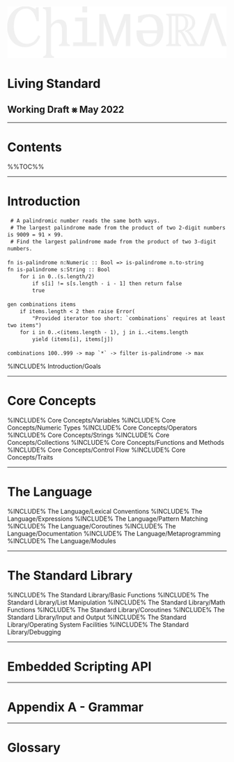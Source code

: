 <div id="logo-container"><img alt="Chimera logo" src="Logo.png" id="logo-main"></div>

<h1 id="title-main">Living Standard</h1>

<h2 id="subtitle-main">Working Draft ⨳ May 2022</h2>

<hr/>

<h1 id="table-of-contents-title">Contents</h1>

%%TOC%%

<hr/>

# Introduction

```
 # A palindromic number reads the same both ways.
 # The largest palindrome made from the product of two 2-digit numbers is 9009 = 91 × 99.
 # Find the largest palindrome made from the product of two 3-digit numbers.

fn is-palindrome n:Numeric :: Bool => is-palindrome n.to-string
fn is-palindrome s:String :: Bool
    for i in 0..(s.length/2)
        if s[i] != s[s.length - i - 1] then return false
        true

gen combinations items
    if items.length < 2 then raise Error(
        "Provided iterator too short: `combinations` requires at least two items")
    for i in 0..<(items.length - 1), j in i..<items.length
        yield (items[i], items[j])

combinations 100..999 -> map `*` -> filter is-palindrome -> max
```

%INCLUDE% Introduction/Goals

---

# Core Concepts

%INCLUDE% Core Concepts/Variables
%INCLUDE% Core Concepts/Numeric Types
%INCLUDE% Core Concepts/Operators
%INCLUDE% Core Concepts/Strings
%INCLUDE% Core Concepts/Collections
%INCLUDE% Core Concepts/Functions and Methods
%INCLUDE% Core Concepts/Control Flow
%INCLUDE% Core Concepts/Traits

---

# The Language

%INCLUDE% The Language/Lexical Conventions
%INCLUDE% The Language/Expressions
%INCLUDE% The Language/Pattern Matching
%INCLUDE% The Language/Coroutines
%INCLUDE% The Language/Documentation
%INCLUDE% The Language/Metaprogramming
%INCLUDE% The Language/Modules

---

# The Standard Library

%INCLUDE% The Standard Library/Basic Functions
%INCLUDE% The Standard Library/List Manipulation
%INCLUDE% The Standard Library/Math Functions
%INCLUDE% The Standard Library/Coroutines
%INCLUDE% The Standard Library/Input and Output
%INCLUDE% The Standard Library/Operating System Facilities
%INCLUDE% The Standard Library/Debugging

---

# Embedded Scripting API

---

# Appendix A - Grammar

---

# Glossary
